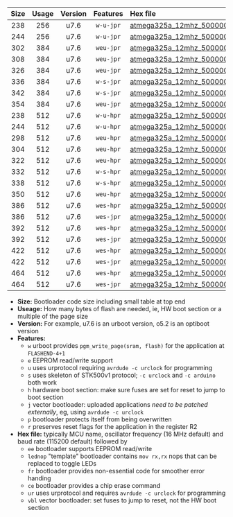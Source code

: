 |Size|Usage|Version|Features|Hex file|
|:-:|:-:|:-:|:-:|:--|
|238|256|u7.6|`w-u-jpr`|[atmega325a_12mhz_500000bps_ur_vbl.hex](https://raw.githubusercontent.com/stefanrueger/urboot/main//atmega325a_12mhz_500000bps_ur_vbl.hex)|
|244|256|u7.6|`w-u-jpr`|[atmega325a_12mhz_500000bps_lednop_ur_vbl.hex](https://raw.githubusercontent.com/stefanrueger/urboot/main//atmega325a_12mhz_500000bps_lednop_ur_vbl.hex)|
|302|384|u7.6|`weu-jpr`|[atmega325a_12mhz_500000bps_ee_ur_vbl.hex](https://raw.githubusercontent.com/stefanrueger/urboot/main//atmega325a_12mhz_500000bps_ee_ur_vbl.hex)|
|308|384|u7.6|`weu-jpr`|[atmega325a_12mhz_500000bps_ee_lednop_ur_vbl.hex](https://raw.githubusercontent.com/stefanrueger/urboot/main//atmega325a_12mhz_500000bps_ee_lednop_ur_vbl.hex)|
|326|384|u7.6|`weu-jpr`|[atmega325a_12mhz_500000bps_ee_lednop_fr_ur_vbl.hex](https://raw.githubusercontent.com/stefanrueger/urboot/main//atmega325a_12mhz_500000bps_ee_lednop_fr_ur_vbl.hex)|
|336|384|u7.6|`w-s-jpr`|[atmega325a_12mhz_500000bps_vbl.hex](https://raw.githubusercontent.com/stefanrueger/urboot/main//atmega325a_12mhz_500000bps_vbl.hex)|
|342|384|u7.6|`w-s-jpr`|[atmega325a_12mhz_500000bps_lednop_vbl.hex](https://raw.githubusercontent.com/stefanrueger/urboot/main//atmega325a_12mhz_500000bps_lednop_vbl.hex)|
|354|384|u7.6|`weu-jpr`|[atmega325a_12mhz_500000bps_ee_lednop_fr_ce_ur_vbl.hex](https://raw.githubusercontent.com/stefanrueger/urboot/main//atmega325a_12mhz_500000bps_ee_lednop_fr_ce_ur_vbl.hex)|
|238|512|u7.6|`w-u-hpr`|[atmega325a_12mhz_500000bps_ur.hex](https://raw.githubusercontent.com/stefanrueger/urboot/main//atmega325a_12mhz_500000bps_ur.hex)|
|244|512|u7.6|`w-u-hpr`|[atmega325a_12mhz_500000bps_lednop_ur.hex](https://raw.githubusercontent.com/stefanrueger/urboot/main//atmega325a_12mhz_500000bps_lednop_ur.hex)|
|298|512|u7.6|`weu-hpr`|[atmega325a_12mhz_500000bps_ee_ur.hex](https://raw.githubusercontent.com/stefanrueger/urboot/main//atmega325a_12mhz_500000bps_ee_ur.hex)|
|304|512|u7.6|`weu-hpr`|[atmega325a_12mhz_500000bps_ee_lednop_ur.hex](https://raw.githubusercontent.com/stefanrueger/urboot/main//atmega325a_12mhz_500000bps_ee_lednop_ur.hex)|
|322|512|u7.6|`weu-hpr`|[atmega325a_12mhz_500000bps_ee_lednop_fr_ur.hex](https://raw.githubusercontent.com/stefanrueger/urboot/main//atmega325a_12mhz_500000bps_ee_lednop_fr_ur.hex)|
|332|512|u7.6|`w-s-hpr`|[atmega325a_12mhz_500000bps.hex](https://raw.githubusercontent.com/stefanrueger/urboot/main//atmega325a_12mhz_500000bps.hex)|
|338|512|u7.6|`w-s-hpr`|[atmega325a_12mhz_500000bps_lednop.hex](https://raw.githubusercontent.com/stefanrueger/urboot/main//atmega325a_12mhz_500000bps_lednop.hex)|
|350|512|u7.6|`weu-hpr`|[atmega325a_12mhz_500000bps_ee_lednop_fr_ce_ur.hex](https://raw.githubusercontent.com/stefanrueger/urboot/main//atmega325a_12mhz_500000bps_ee_lednop_fr_ce_ur.hex)|
|386|512|u7.6|`wes-hpr`|[atmega325a_12mhz_500000bps_ee.hex](https://raw.githubusercontent.com/stefanrueger/urboot/main//atmega325a_12mhz_500000bps_ee.hex)|
|386|512|u7.6|`wes-jpr`|[atmega325a_12mhz_500000bps_ee_vbl.hex](https://raw.githubusercontent.com/stefanrueger/urboot/main//atmega325a_12mhz_500000bps_ee_vbl.hex)|
|392|512|u7.6|`wes-hpr`|[atmega325a_12mhz_500000bps_ee_lednop.hex](https://raw.githubusercontent.com/stefanrueger/urboot/main//atmega325a_12mhz_500000bps_ee_lednop.hex)|
|392|512|u7.6|`wes-jpr`|[atmega325a_12mhz_500000bps_ee_lednop_vbl.hex](https://raw.githubusercontent.com/stefanrueger/urboot/main//atmega325a_12mhz_500000bps_ee_lednop_vbl.hex)|
|422|512|u7.6|`wes-hpr`|[atmega325a_12mhz_500000bps_ee_lednop_fr.hex](https://raw.githubusercontent.com/stefanrueger/urboot/main//atmega325a_12mhz_500000bps_ee_lednop_fr.hex)|
|422|512|u7.6|`wes-jpr`|[atmega325a_12mhz_500000bps_ee_lednop_fr_vbl.hex](https://raw.githubusercontent.com/stefanrueger/urboot/main//atmega325a_12mhz_500000bps_ee_lednop_fr_vbl.hex)|
|464|512|u7.6|`wes-hpr`|[atmega325a_12mhz_500000bps_ee_lednop_fr_ce.hex](https://raw.githubusercontent.com/stefanrueger/urboot/main//atmega325a_12mhz_500000bps_ee_lednop_fr_ce.hex)|
|464|512|u7.6|`wes-jpr`|[atmega325a_12mhz_500000bps_ee_lednop_fr_ce_vbl.hex](https://raw.githubusercontent.com/stefanrueger/urboot/main//atmega325a_12mhz_500000bps_ee_lednop_fr_ce_vbl.hex)|

- **Size:** Bootloader code size including small table at top end
- **Useage:** How many bytes of flash are needed, ie, HW boot section or a multiple of the page size
- **Version:** For example, u7.6 is an urboot version, o5.2 is an optiboot version
- **Features:**
  + `w` urboot provides `pgm_write_page(sram, flash)` for the application at `FLASHEND-4+1`
  + `e` EEPROM read/write support
  + `u` uses urprotocol requiring `avrdude -c urclock` for programming
  + `s` uses skeleton of STK500v1 protocol; `-c urclock` and `-c arduino` both work
  + `h` hardware boot section: make sure fuses are set for reset to jump to boot section
  + `j` vector bootloader: uploaded applications *need to be patched externally*, eg, using `avrdude -c urclock`
  + `p` bootloader protects itself from being overwritten
  + `r` preserves reset flags for the application in the register R2
- **Hex file:** typically MCU name, oscillator frequency (16 MHz default) and baud rate (115200 default) followed by
  + `ee` bootloader supports EEPROM read/write
  + `lednop` "template" bootloader contains `mov rx,rx` nops that can be replaced to toggle LEDs
  + `fr` bootloader provides non-essential code for smoother error handing
  + `ce` bootloader provides a chip erase command
  + `ur` uses urprotocol and requires `avrdude -c urclock` for programming
  + `vbl` vector bootloader: set fuses to jump to reset, not the HW boot section
